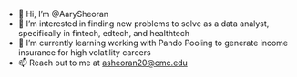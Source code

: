 - 👋 Hi, I’m @AarySheoran
- 👀 I’m interested in finding new problems to solve as a data analyst, specifically in fintech, edtech, and healthtech
- 🌱 I’m currently learning working with Pando Pooling to generate income insurance for high volatility careers 
- 📫 Reach out to me at asheoran20@cmc.edu

<!---
AarySheoran/AarySheoran is a ✨ special ✨ repository because its `README.md` (this file) appears on your GitHub profile.
You can click the Preview link to take a look at your changes.
--->
